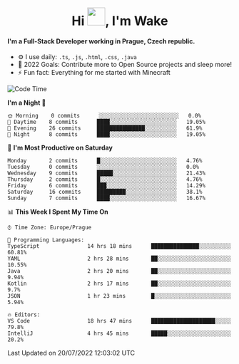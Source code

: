 <h1 align="center">Hi <img src="https://raw.githubusercontent.com/MrWakeCZ/MrWakeCZ/master/Hi.gif" width="40px" />, I'm Wake</h1>

#### I'm a Full-Stack Developer working in Prague, Czech republic.
- ⚙️ I use daily: `.ts`, `.js`, `.html`, `.css`, `.java`
- 🥅 2022 Goals: Contribute more to Open Source projects and sleep more!
- ⚡ Fun fact: Everything for me started with Minecraft

<!--START_SECTION:waka-->
![Code Time](http://img.shields.io/badge/Code%20Time-0%20secs-blue)

**I'm a Night 🦉** 

```text
🌞 Morning    0 commits      ░░░░░░░░░░░░░░░░░░░░░░░░░   0.0% 
🌆 Daytime    8 commits      ████░░░░░░░░░░░░░░░░░░░░░   19.05% 
🌃 Evening    26 commits     ███████████████░░░░░░░░░░   61.9% 
🌙 Night      8 commits      ████░░░░░░░░░░░░░░░░░░░░░   19.05%

```
📅 **I'm Most Productive on Saturday** 

```text
Monday       2 commits      █░░░░░░░░░░░░░░░░░░░░░░░░   4.76% 
Tuesday      0 commits      ░░░░░░░░░░░░░░░░░░░░░░░░░   0.0% 
Wednesday    9 commits      █████░░░░░░░░░░░░░░░░░░░░   21.43% 
Thursday     2 commits      █░░░░░░░░░░░░░░░░░░░░░░░░   4.76% 
Friday       6 commits      ███░░░░░░░░░░░░░░░░░░░░░░   14.29% 
Saturday     16 commits     █████████░░░░░░░░░░░░░░░░   38.1% 
Sunday       7 commits      ████░░░░░░░░░░░░░░░░░░░░░   16.67%

```


📊 **This Week I Spent My Time On** 

```text
⌚︎ Time Zone: Europe/Prague

💬 Programming Languages: 
TypeScript               14 hrs 18 mins      ███████████████░░░░░░░░░░   60.81% 
YAML                     2 hrs 28 mins       ██░░░░░░░░░░░░░░░░░░░░░░░   10.55% 
Java                     2 hrs 20 mins       ██░░░░░░░░░░░░░░░░░░░░░░░   9.94% 
Kotlin                   2 hrs 17 mins       ██░░░░░░░░░░░░░░░░░░░░░░░   9.7% 
JSON                     1 hr 23 mins        █░░░░░░░░░░░░░░░░░░░░░░░░   5.94%

🔥 Editors: 
VS Code                  18 hrs 47 mins      ████████████████████░░░░░   79.8% 
IntelliJ                 4 hrs 45 mins       █████░░░░░░░░░░░░░░░░░░░░   20.2%

```


 Last Updated on 20/07/2022 12:03:02 UTC
<!--END_SECTION:waka-->
